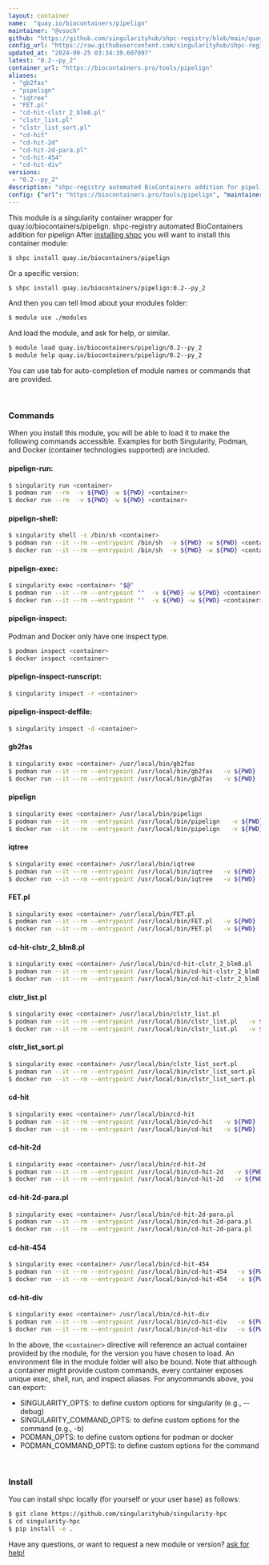```yaml
---
layout: container
name:  "quay.io/biocontainers/pipelign"
maintainer: "@vsoch"
github: "https://github.com/singularityhub/shpc-registry/blob/main/quay.io/biocontainers/pipelign/container.yaml"
config_url: "https://raw.githubusercontent.com/singularityhub/shpc-registry/main/quay.io/biocontainers/pipelign/container.yaml"
updated_at: "2024-09-25 03:34:39.607097"
latest: "0.2--py_2"
container_url: "https://biocontainers.pro/tools/pipelign"
aliases:
 - "gb2fas"
 - "pipelign"
 - "iqtree"
 - "FET.pl"
 - "cd-hit-clstr_2_blm8.pl"
 - "clstr_list.pl"
 - "clstr_list_sort.pl"
 - "cd-hit"
 - "cd-hit-2d"
 - "cd-hit-2d-para.pl"
 - "cd-hit-454"
 - "cd-hit-div"
versions:
 - "0.2--py_2"
description: "shpc-registry automated BioContainers addition for pipelign"
config: {"url": "https://biocontainers.pro/tools/pipelign", "maintainer": "@vsoch", "description": "shpc-registry automated BioContainers addition for pipelign", "latest": {"0.2--py_2": "sha256:4fa65741e7d1cf319d6715940984d0dc5692b6e663cd74259297aa221fda6311"}, "tags": {"0.2--py_2": "sha256:4fa65741e7d1cf319d6715940984d0dc5692b6e663cd74259297aa221fda6311"}, "docker": "quay.io/biocontainers/pipelign", "aliases": {"gb2fas": "/usr/local/bin/gb2fas", "pipelign": "/usr/local/bin/pipelign", "iqtree": "/usr/local/bin/iqtree", "FET.pl": "/usr/local/bin/FET.pl", "cd-hit-clstr_2_blm8.pl": "/usr/local/bin/cd-hit-clstr_2_blm8.pl", "clstr_list.pl": "/usr/local/bin/clstr_list.pl", "clstr_list_sort.pl": "/usr/local/bin/clstr_list_sort.pl", "cd-hit": "/usr/local/bin/cd-hit", "cd-hit-2d": "/usr/local/bin/cd-hit-2d", "cd-hit-2d-para.pl": "/usr/local/bin/cd-hit-2d-para.pl", "cd-hit-454": "/usr/local/bin/cd-hit-454", "cd-hit-div": "/usr/local/bin/cd-hit-div"}}
---
```


This module is a singularity container wrapper for quay.io/biocontainers/pipelign.
shpc-registry automated BioContainers addition for pipelign
After [installing shpc](#install) you will want to install this container module:


```bash
$ shpc install quay.io/biocontainers/pipelign
```

Or a specific version:

```bash
$ shpc install quay.io/biocontainers/pipelign:0.2--py_2
```

And then you can tell lmod about your modules folder:

```bash
$ module use ./modules
```

And load the module, and ask for help, or similar.

```bash
$ module load quay.io/biocontainers/pipelign/0.2--py_2
$ module help quay.io/biocontainers/pipelign/0.2--py_2
```

You can use tab for auto-completion of module names or commands that are provided.

<br>

### Commands

When you install this module, you will be able to load it to make the following commands accessible.
Examples for both Singularity, Podman, and Docker (container technologies supported) are included.

#### pipelign-run:

```bash
$ singularity run <container>
$ podman run --rm  -v ${PWD} -w ${PWD} <container>
$ docker run --rm  -v ${PWD} -w ${PWD} <container>
```

#### pipelign-shell:

```bash
$ singularity shell -s /bin/sh <container>
$ podman run --it --rm --entrypoint /bin/sh  -v ${PWD} -w ${PWD} <container>
$ docker run --it --rm --entrypoint /bin/sh  -v ${PWD} -w ${PWD} <container>
```

#### pipelign-exec:

```bash
$ singularity exec <container> "$@"
$ podman run --it --rm --entrypoint ""  -v ${PWD} -w ${PWD} <container> "$@"
$ docker run --it --rm --entrypoint ""  -v ${PWD} -w ${PWD} <container> "$@"
```

#### pipelign-inspect:

Podman and Docker only have one inspect type.

```bash
$ podman inspect <container>
$ docker inspect <container>
```

#### pipelign-inspect-runscript:

```bash
$ singularity inspect -r <container>
```

#### pipelign-inspect-deffile:

```bash
$ singularity inspect -d <container>
```


#### gb2fas

```bash
$ singularity exec <container> /usr/local/bin/gb2fas
$ podman run --it --rm --entrypoint /usr/local/bin/gb2fas   -v ${PWD} -w ${PWD} <container> -c " $@"
$ docker run --it --rm --entrypoint /usr/local/bin/gb2fas   -v ${PWD} -w ${PWD} <container> -c " $@"
```


#### pipelign

```bash
$ singularity exec <container> /usr/local/bin/pipelign
$ podman run --it --rm --entrypoint /usr/local/bin/pipelign   -v ${PWD} -w ${PWD} <container> -c " $@"
$ docker run --it --rm --entrypoint /usr/local/bin/pipelign   -v ${PWD} -w ${PWD} <container> -c " $@"
```


#### iqtree

```bash
$ singularity exec <container> /usr/local/bin/iqtree
$ podman run --it --rm --entrypoint /usr/local/bin/iqtree   -v ${PWD} -w ${PWD} <container> -c " $@"
$ docker run --it --rm --entrypoint /usr/local/bin/iqtree   -v ${PWD} -w ${PWD} <container> -c " $@"
```


#### FET.pl

```bash
$ singularity exec <container> /usr/local/bin/FET.pl
$ podman run --it --rm --entrypoint /usr/local/bin/FET.pl   -v ${PWD} -w ${PWD} <container> -c " $@"
$ docker run --it --rm --entrypoint /usr/local/bin/FET.pl   -v ${PWD} -w ${PWD} <container> -c " $@"
```


#### cd-hit-clstr_2_blm8.pl

```bash
$ singularity exec <container> /usr/local/bin/cd-hit-clstr_2_blm8.pl
$ podman run --it --rm --entrypoint /usr/local/bin/cd-hit-clstr_2_blm8.pl   -v ${PWD} -w ${PWD} <container> -c " $@"
$ docker run --it --rm --entrypoint /usr/local/bin/cd-hit-clstr_2_blm8.pl   -v ${PWD} -w ${PWD} <container> -c " $@"
```


#### clstr_list.pl

```bash
$ singularity exec <container> /usr/local/bin/clstr_list.pl
$ podman run --it --rm --entrypoint /usr/local/bin/clstr_list.pl   -v ${PWD} -w ${PWD} <container> -c " $@"
$ docker run --it --rm --entrypoint /usr/local/bin/clstr_list.pl   -v ${PWD} -w ${PWD} <container> -c " $@"
```


#### clstr_list_sort.pl

```bash
$ singularity exec <container> /usr/local/bin/clstr_list_sort.pl
$ podman run --it --rm --entrypoint /usr/local/bin/clstr_list_sort.pl   -v ${PWD} -w ${PWD} <container> -c " $@"
$ docker run --it --rm --entrypoint /usr/local/bin/clstr_list_sort.pl   -v ${PWD} -w ${PWD} <container> -c " $@"
```


#### cd-hit

```bash
$ singularity exec <container> /usr/local/bin/cd-hit
$ podman run --it --rm --entrypoint /usr/local/bin/cd-hit   -v ${PWD} -w ${PWD} <container> -c " $@"
$ docker run --it --rm --entrypoint /usr/local/bin/cd-hit   -v ${PWD} -w ${PWD} <container> -c " $@"
```


#### cd-hit-2d

```bash
$ singularity exec <container> /usr/local/bin/cd-hit-2d
$ podman run --it --rm --entrypoint /usr/local/bin/cd-hit-2d   -v ${PWD} -w ${PWD} <container> -c " $@"
$ docker run --it --rm --entrypoint /usr/local/bin/cd-hit-2d   -v ${PWD} -w ${PWD} <container> -c " $@"
```


#### cd-hit-2d-para.pl

```bash
$ singularity exec <container> /usr/local/bin/cd-hit-2d-para.pl
$ podman run --it --rm --entrypoint /usr/local/bin/cd-hit-2d-para.pl   -v ${PWD} -w ${PWD} <container> -c " $@"
$ docker run --it --rm --entrypoint /usr/local/bin/cd-hit-2d-para.pl   -v ${PWD} -w ${PWD} <container> -c " $@"
```


#### cd-hit-454

```bash
$ singularity exec <container> /usr/local/bin/cd-hit-454
$ podman run --it --rm --entrypoint /usr/local/bin/cd-hit-454   -v ${PWD} -w ${PWD} <container> -c " $@"
$ docker run --it --rm --entrypoint /usr/local/bin/cd-hit-454   -v ${PWD} -w ${PWD} <container> -c " $@"
```


#### cd-hit-div

```bash
$ singularity exec <container> /usr/local/bin/cd-hit-div
$ podman run --it --rm --entrypoint /usr/local/bin/cd-hit-div   -v ${PWD} -w ${PWD} <container> -c " $@"
$ docker run --it --rm --entrypoint /usr/local/bin/cd-hit-div   -v ${PWD} -w ${PWD} <container> -c " $@"
```



In the above, the `<container>` directive will reference an actual container provided
by the module, for the version you have chosen to load. An environment file in the
module folder will also be bound. Note that although a container
might provide custom commands, every container exposes unique exec, shell, run, and
inspect aliases. For anycommands above, you can export:

 - SINGULARITY_OPTS: to define custom options for singularity (e.g., --debug)
 - SINGULARITY_COMMAND_OPTS: to define custom options for the command (e.g., -b)
 - PODMAN_OPTS: to define custom options for podman or docker
 - PODMAN_COMMAND_OPTS: to define custom options for the command

<br>

### Install

You can install shpc locally (for yourself or your user base) as follows:

```bash
$ git clone https://github.com/singularityhub/singularity-hpc
$ cd singularity-hpc
$ pip install -e .
```

Have any questions, or want to request a new module or version? [ask for help!](https://github.com/singularityhub/singularity-hpc/issues)